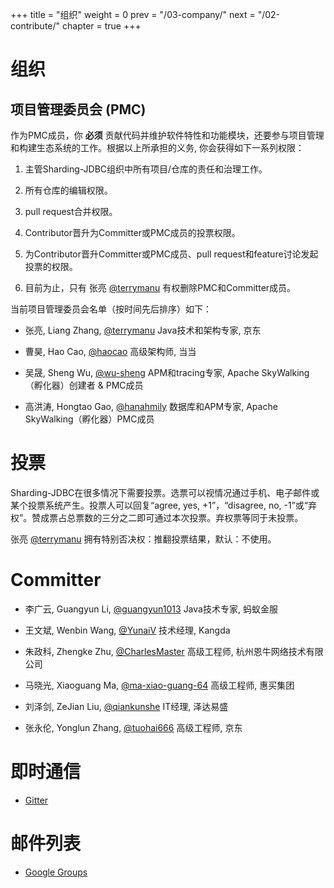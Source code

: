 +++
title = "组织"
weight = 0
prev = "/03-company/"
next = "/02-contribute/"
chapter = true
+++

# 组织

## 项目管理委员会 (PMC)
作为PMC成员，你 **必须** 贡献代码并维护软件特性和功能模块，还要参与项目管理和构建生态系统的工作。根据以上所承担的义务, 你会获得如下一系列权限：

1. 主管Sharding-JDBC组织中所有项目/仓库的责任和治理工作。

1. 所有仓库的编辑权限。

1. pull request合并权限。

1. Contributor晋升为Committer或PMC成员的投票权限。

1. 为Contributor晋升Committer或PMC成员、pull request和feature讨论发起投票的权限。

1. 目前为止，只有 张亮 [@terrymanu](https://github.com/terrymanu) 有权删除PMC和Committer成员。

当前项目管理委员会名单（按时间先后排序）如下：

* 张亮, Liang Zhang, [@terrymanu](https://github.com/terrymanu) Java技术和架构专家, 京东

* 曹昊, Hao Cao, [@haocao](https://github.com/haocao) 高级架构师, 当当

* 吴晟, Sheng Wu, [@wu-sheng](https://github.com/wu-sheng) APM和tracing专家, Apache SkyWalking（孵化器）创建者 & PMC成员

* 高洪涛, Hongtao Gao, [@hanahmily](https://github.com/hanahmily) 数据库和APM专家, Apache SkyWalking（孵化器）PMC成员

# 投票

Sharding-JDBC在很多情况下需要投票。选票可以视情况通过手机、电子邮件或某个投票系统产生。投票人可以回复“agree, yes, +1”，“disagree, no, -1”或“弃权”。赞成票占总票数的三分之二即可通过本次投票。弃权票等同于未投票。

张亮 [@terrymanu](https://github.com/terrymanu) 拥有特别否决权：推翻投票结果，默认：不使用。

# Committer

* 李广云, Guangyun Li, [@guangyun1013](https://github.com/guangyun1013) Java技术专家, 蚂蚁金服

* 王文斌, Wenbin Wang, [@YunaiV](https://github.com/YunaiV) 技术经理, Kangda

* 朱政科, Zhengke Zhu, [@CharlesMaster](https://github.com/CharlesMaster) 高级工程师, 杭州恩牛网络技术有限公司

* 马晓光, Xiaoguang Ma, [@ma-xiao-guang-64](https://github.com/ma-xiao-guang-64) 高级工程师, 惠买集团

* 刘泽剑, ZeJian Liu, [@qiankunshe](https://github.com/qiankunshe) IT经理, 泽达易盛

* 张永伦, Yonglun Zhang, [@tuohai666](https://github.com/tuohai666) 高级工程师, 京东

# 即时通信

* [Gitter](https://gitter.im/Sharding-JDBC/shardingjdbc)

# 邮件列表

* [Google Groups](mailto:shardingjdbc+subscribe@googlegroups.com)